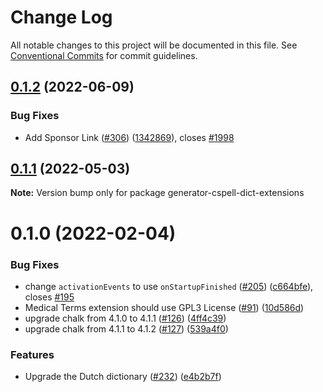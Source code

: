 # Change Log

All notable changes to this project will be documented in this file.
See [Conventional Commits](https://conventionalcommits.org) for commit guidelines.

## [0.1.2](https://github.com/streetsidesoftware/vscode-cspell-dict-extensions/compare/generator-cspell-dict-extensions@0.1.1...generator-cspell-dict-extensions@0.1.2) (2022-06-09)


### Bug Fixes

* Add Sponsor Link ([#306](https://github.com/streetsidesoftware/vscode-cspell-dict-extensions/issues/306)) ([1342869](https://github.com/streetsidesoftware/vscode-cspell-dict-extensions/commit/13428699ee20f6b6a597dd2638d5633f2a53c9cf)), closes [#1998](https://github.com/streetsidesoftware/vscode-cspell-dict-extensions/issues/1998)





## [0.1.1](https://github.com/streetsidesoftware/vscode-cspell-dict-extensions/compare/generator-cspell-dict-extensions@0.1.0...generator-cspell-dict-extensions@0.1.1) (2022-05-03)

**Note:** Version bump only for package generator-cspell-dict-extensions





# 0.1.0 (2022-02-04)


### Bug Fixes

* change `activationEvents` to use `onStartupFinished` ([#205](https://github.com/streetsidesoftware/vscode-cspell-dict-extensions/issues/205)) ([c664bfe](https://github.com/streetsidesoftware/vscode-cspell-dict-extensions/commit/c664bfe88497c9eaf82aa5549734d99db9194001)), closes [#195](https://github.com/streetsidesoftware/vscode-cspell-dict-extensions/issues/195)
* Medical Terms extension should use GPL3 License ([#91](https://github.com/streetsidesoftware/vscode-cspell-dict-extensions/issues/91)) ([10d586d](https://github.com/streetsidesoftware/vscode-cspell-dict-extensions/commit/10d586dfc735a7f6aa87c6dbf7e3e597d612d357))
* upgrade chalk from 4.1.0 to 4.1.1 ([#126](https://github.com/streetsidesoftware/vscode-cspell-dict-extensions/issues/126)) ([4ff4c39](https://github.com/streetsidesoftware/vscode-cspell-dict-extensions/commit/4ff4c3937cf50f7a01016e59a64be998e39dce1e))
* upgrade chalk from 4.1.1 to 4.1.2 ([#127](https://github.com/streetsidesoftware/vscode-cspell-dict-extensions/issues/127)) ([539a4f0](https://github.com/streetsidesoftware/vscode-cspell-dict-extensions/commit/539a4f03e8335412ba713992f112659da607eb61))


### Features

* Upgrade the Dutch dictionary ([#232](https://github.com/streetsidesoftware/vscode-cspell-dict-extensions/issues/232)) ([e4b2b7f](https://github.com/streetsidesoftware/vscode-cspell-dict-extensions/commit/e4b2b7f482d0c06a2ba11abf1b1be72879bb636e))
